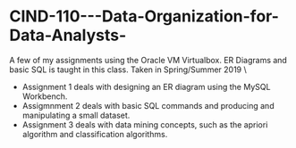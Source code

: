# CIND-110---Data-Organization-for-Data-Analysts-
A few of my assignments using the Oracle VM Virtualbox. ER Diagrams and basic SQL is taught in this class. Taken in Spring/Summer 2019 \
- Assignment 1 deals with designing an ER diagram using the MySQL Workbench.
- Assigmnment 2 deals with basic SQL commands and producing and manipulating a small dataset.
- Assignment 3 deals with data mining concepts, such as the apriori algorithm and classification algorithms.
